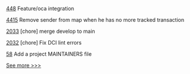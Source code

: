 
[448](https://github.com/hyperledger/aries-mobile-agent-react-native/pull/448) Feature/oca integration

[4415](https://github.com/hyperledger/besu/pull/4415) Remove sender from map when he has no more tracked transaction

[2033](https://github.com/hyperledger/bevel/pull/2033) [chore] merge develop to main

[2032](https://github.com/hyperledger/bevel/pull/2032) [chore] Fix DCI lint errors

[58](https://github.com/hyperledger-labs/fabric-operator/pull/58) Add a project MAINTAINERS file


[See more >>>](https://start-here.hyperledger.org/pull-requests)
